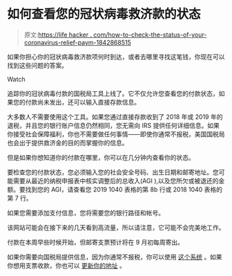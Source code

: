 # 如何查看您的冠状病毒救济款的状态

> 原文:[https://life hacker . com/how-to-check-the-status-of-your-coronavirus-relief-paym-1842868515](https://lifehacker.com/how-to-check-the-status-of-your-coronavirus-relief-paym-1842868515)

如果你担心你的冠状病毒救济款项何时到达，或者去哪里寻找这笔钱，你现在可以找到这些问题的答案。

Watch

追踪你的冠状病毒付款的国税局工具上线了。它不仅允许您查看您的付款状态，如果您的付款尚未发出，还可以输入直接存款信息。

大多数人不需要使用这个工具。如果您通过直接存款收到了 2018 年或 2019 年的退税，并且您的银行账户信息仍然相同，您无需向 IRS 提供任何详细信息。如果你接受社会保障福利，你也不需要做任何事情——即使你通常不报税，美国国税局也会出于提供救济金的目的而掌握你的信息。

但是如果你想知道你的付款在哪里，你可以在几分钟内查看你的状态。

要检查您的付款状态，您必须输入您的社会安全号码、出生日期和邮寄地址。您可能需要从最近的纳税申报表中核实调整后的总收入(AGI ),以及您所欠或被退还的金额。要找到您的 AGI，请查看您 2019 1040 表格的第 8b 行或 2018 1040 表格的第 7 行。

如果您需要添加支付信息，您将需要您的银行路径和帐号。

该网站可能会在接下来的几天看到高流量，所以请注意，它可能不会完美地工作。

付款在本周早些时候开始，但邮寄支票预计将在 9 月初每周寄出。

如果你需要向国税局提供信息，因为你通常不报税，你可以使用 [这个系统](https://www.irs.gov/coronavirus/non-filers-enter-payment-info-here) 。如果你想用支票收款，你也可以 [更新你的地址](https://www.irs.gov/taxtopics/tc157) 。